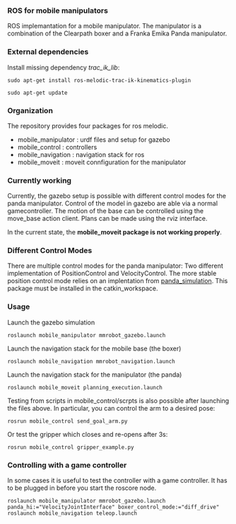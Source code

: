 ### ROS for mobile manipulators

ROS implemantation for a mobile manipulator. The manipulator is a combination of the
Clearpath boxer and a Franka Emika Panda manipulator.

### External dependencies
Install missing dependency *trac_ik_lib*:

`sudo apt-get install ros-melodic-trac-ik-kinematics-plugin`

`sudo apt-get update`

### Organization
The repository provides four packages for ros melodic. 
- mobile_manipulator : urdf files and setup for gazebo
- mobile_control : controllers
- mobile_navigation : navigation stack for ros
- mobile_moveit : moveit connfiguration for the manipulator

### Currently working
Currently, the gazebo setup is possible with different control modes for the panda
manipulator. Control of the model in gazebo are able via a normal gamecontroller.
The motion of the base can be controlled using the move_base action client.
Plans can be made using the rviz interface.

In the current state, the **mobile_moveit package is not working properly**.

### Different Control Modes
There are multiple control modes for the panda manipulator: Two different implementation
of PositionControl and VelocityControl.
The more stable position control mode relies on an implentation from
[panda_simulation](https://github.com/erdalpekel/panda_simulation). 
This package must be installed in the catkin_workspace.

### Usage
Launch the gazebo simulation
```
roslaunch mobile_manipulator mmrobot_gazebo.launch
```

Launch the navigation stack for the mobile base (the boxer)
```
roslaunch mobile_navigation mmrobot_navigation.launch
```

Launch the navigation stack for the manipulator (the panda)
```
roslaunch mobile_moveit planning_execution.launch
```

Testing from scripts in mobile_control/scrpts is also possible after launching the files above. In particular, you can control the arm to a desired pose:
```
rosrun mobile_control send_goal_arm.py 
```

Or test the gripper which closes and re-opens after 3s:
```
rosrun mobile_control gripper_example.py 
```

### Controlling with a game controller
In some cases it is useful to test the controller with a game controller.
It has to be plugged in before you start the roscore node.
```
roslaunch mobile_manipulator mmrobot_gazebo.launch panda_hi:="VelocityJointInterface" boxer_control_mode:="diff_drive"
roslaunch mobile_navigation teleop.launch
```
